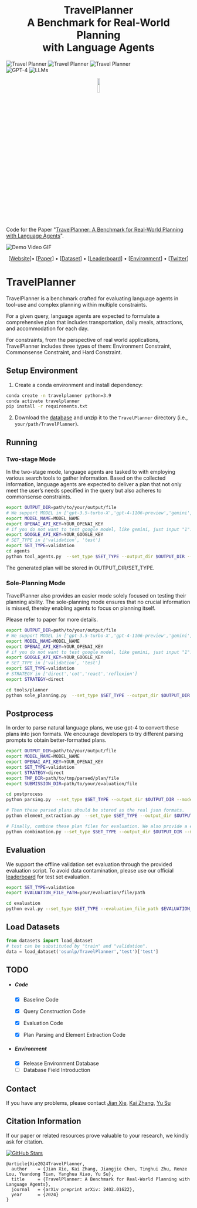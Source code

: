 <h1 align="center">TravelPlanner<br> A Benchmark for Real-World Planning<br> with Language Agents </h1>

![Travel Planner](https://img.shields.io/badge/Task-Planning-blue)
![Travel Planner](https://img.shields.io/badge/Task-Tool_Use-blue) 
![Travel Planner](https://img.shields.io/badge/Task-Language_Agents-blue)  
![GPT-4](https://img.shields.io/badge/Model-GPT--4-green) 
![LLMs](https://img.shields.io/badge/Model-LLMs-green)

<p align="center">
    <img src="images/icon.png" width="10%"> <br>
</p>

Code for the Paper "[TravelPlanner: A Benchmark for Real-World Planning with Language Agents](http://arxiv.org/abs/2402.01622)".

![Demo Video GIF](images/TravelPlanner.gif)

<p align="center">
[<a href="https://osu-nlp-group.github.io/TravelPlanner/">Website</a>]•
[<a href="http://arxiv.org/abs/2402.01622">Paper</a>] •
[<a href="https://huggingface.co/datasets/osunlp/TravelPlanner">Dataset</a>] •
[<a href="https://huggingface.co/spaces/osunlp/TravelPlannerLeaderboard">Leaderboard</a>] •
[<a href="https://huggingface.co/spaces/osunlp/TravelPlannerEnvironment">Environment</a>] •
[<a href="https://twitter.com/ysu_nlp/status/1754365367294562680">Twitter</a>]
</p>



# TravelPlanner

TravelPlanner is a benchmark crafted for evaluating language agents in tool-use and complex planning within multiple constraints.

For a given query, language agents are expected to formulate a comprehensive plan that includes transportation, daily meals, attractions, and accommodation for each day.

For constraints, from the perspective of real world applications, TravelPlanner includes three types of them: Environment Constraint, Commonsense Constraint, and Hard Constraint. 


## Setup Environment

1. Create a conda environment and install dependency:
```bash
conda create -n travelplanner python=3.9
conda activate travelplanner
pip install -r requirements.txt
```

2. Download the [database](https://drive.google.com/file/d/1pF1Sw6pBmq2sFkJvm-LzJOqrmfWoQgxE/view?usp=drive_link) and unzip it to the `TravelPlanner` directory (i.e., `your/path/TravelPlanner`).

## Running
### Two-stage Mode

In the two-stage mode, language agents are tasked to with employing various search tools to gather information.
Based on the collected information, language agents are expected to deliver a plan that not only meet the user’s needs specified in the query but also adheres to commonsense constraints.

```bash
export OUTPUT_DIR=path/to/your/output/file
# We support MODEL in ['gpt-3.5-turbo-X','gpt-4-1106-preview','gemini','mistral-7B-32K','mixtral']
export MODEL_NAME=MODEL_NAME
export OPENAI_API_KEY=YOUR_OPENAI_KEY
# if you do not want to test google model, like gemini, just input "1".
export GOOGLE_API_KEY=YOUR_GOOGLE_KEY
# SET_TYPE in ['validation', 'test']
export SET_TYPE=validation
cd agents
python tool_agents.py  --set_type $SET_TYPE --output_dir $OUTPUT_DIR --model_name $MODEL_NAME
```
The generated plan will be stored in OUTPUT_DIR/SET_TYPE.

### Sole-Planning Mode

TravelPlanner also provides an easier mode solely focused on testing their planning ability.
The sole-planning mode ensures that no crucial information is missed, thereby enabling agents to focus on planning itself.

Please refer to paper for more details.

```bash
export OUTPUT_DIR=path/to/your/output/file
# We support MODEL in ['gpt-3.5-turbo-X','gpt-4-1106-preview','gemini','mistral-7B-32K','mixtral']
export MODEL_NAME=MODEL_NAME
export OPENAI_API_KEY=YOUR_OPENAI_KEY
# if you do not want to test google model, like gemini, just input "1".
export GOOGLE_API_KEY=YOUR_GOOGLE_KEY
# SET_TYPE in ['validation', 'test']
export SET_TYPE=validation
# STRATEGY in ['direct','cot','react','reflexion']
export STRATEGY=direct

cd tools/planner
python sole_planning.py  --set_type $SET_TYPE --output_dir $OUTPUT_DIR --model_name $MODEL_NAME --strategy $STRATEGY
```

## Postprocess

In order to parse natural language plans, we use gpt-4 to convert these plans into json formats. We encourage developers to try different parsing prompts to obtain better-formatted plans.

```bash
export OUTPUT_DIR=path/to/your/output/file
export MODEL_NAME=MODEL_NAME
export OPENAI_API_KEY=YOUR_OPENAI_KEY
export SET_TYPE=validation
export STRATEGY=direct
export TMP_DIR=path/to/tmp/parsed/plan/file
export SUBMISSION_DIR=path/to/your/evaluation/file

cd postprocess
python parsing.py  --set_type $SET_TYPE --output_dir $OUTPUT_DIR --model_name $MODEL_NAME --strategy $STRATEGY --tmp_dir $TMP_DIR

# Then these parsed plans should be stored as the real json formats.
python element_extraction.py  --set_type $SET_TYPE --output_dir $OUTPUT_DIR --model_name $MODEL_NAME --strategy $STRATEGY --tmp_dir $TMP_DIR

# Finally, combine these plan files for evaluation. We also provide a evaluation example file "example_evaluation.jsonl" in the postprocess folder.
python combination.py --set_type $SET_TYPE --output_dir $OUTPUT_DIR --model_name $MODEL_NAME --strategy $STRATEGY --submission_file_dir $SUBMISSION_DIR
```

## Evaluation

We support the offline validation set evaluation through the provided evaluation script. To avoid data contamination, please use our official [leaderboard](https://huggingface.co/spaces/osunlp/TravelPlannerLeaderboard) for test set evaluation.

```bash
export SET_TYPE=validation
export EVALUATION_FILE_PATH=your/evaluation/file/path

cd evaluation
python eval.py --set_type $SET_TYPE --evaluation_file_path $EVALUATION_FILE_PATH
```

## Load Datasets

```python
from datasets import load_dataset
# test can be substituted by "train" and "validation".
data = load_dataset('osunlp/TravelPlanner','test')['test']
```

## TODO

- ##### Code

  - [x] Baseline Code

  - [x] Query Construction Code

  - [x] Evaluation Code
  - [x] Plan Parsing and Element Extraction Code

- ##### Environment

  - [x] Release Environment Database
  - [ ] Database Field Introduction

## Contact

If you have any problems, please contact 
[Jian Xie](mailto:jianx0321@gmail.com),
[Kai Zhang](mailto:zhang.13253@osu.edu),
[Yu Su](mailto:su.809@osu.edu)

## Citation Information

If our paper or related resources prove valuable to your research, we kindly ask for citation. 

<a href="https://github.com/OSU-NLP-Group/TravelPlanner"><img src="https://img.shields.io/github/stars/OSU-NLP-Group/TravelPlanner?style=social&label=TravelPanner" alt="GitHub Stars"></a>

```
@article{Xie2024TravelPlanner,
  author    = {Jian Xie, Kai Zhang, Jiangjie Chen, Tinghui Zhu, Renze Lou, Yuandong Tian, Yanghua Xiao, Yu Su},
  title     = {TravelPlanner: A Benchmark for Real-World Planning with Language Agents},
  journal   = {arXiv preprint arXiv: 2402.01622},
  year      = {2024}
}
```
